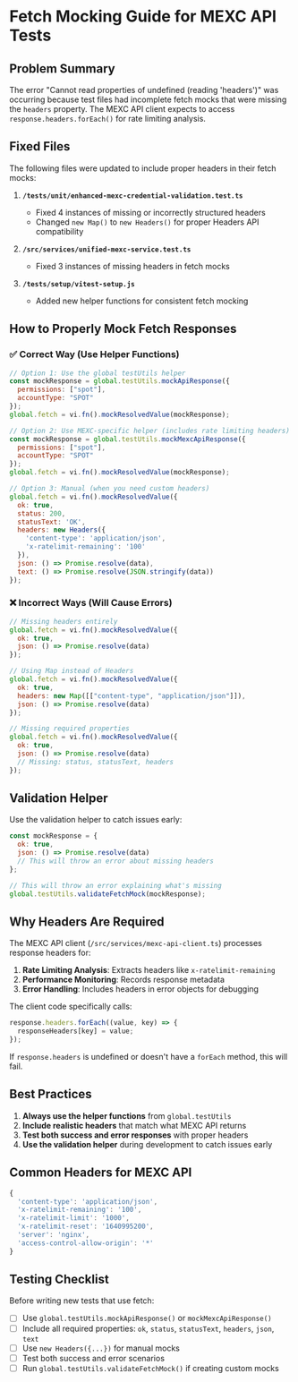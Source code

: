 # Fetch Mocking Guide for MEXC API Tests

## Problem Summary

The error "Cannot read properties of undefined (reading 'headers')" was occurring because test files had incomplete fetch mocks that were missing the `headers` property. The MEXC API client expects to access `response.headers.forEach()` for rate limiting analysis.

## Fixed Files

The following files were updated to include proper headers in their fetch mocks:

1. **`/tests/unit/enhanced-mexc-credential-validation.test.ts`**
   - Fixed 4 instances of missing or incorrectly structured headers
   - Changed `new Map()` to `new Headers()` for proper Headers API compatibility

2. **`/src/services/unified-mexc-service.test.ts`**
   - Fixed 3 instances of missing headers in fetch mocks

3. **`/tests/setup/vitest-setup.js`**
   - Added new helper functions for consistent fetch mocking

## How to Properly Mock Fetch Responses

### ✅ Correct Way (Use Helper Functions)

```javascript
// Option 1: Use the global testUtils helper
const mockResponse = global.testUtils.mockApiResponse({
  permissions: ["spot"],
  accountType: "SPOT"
});
global.fetch = vi.fn().mockResolvedValue(mockResponse);

// Option 2: Use MEXC-specific helper (includes rate limiting headers)
const mockResponse = global.testUtils.mockMexcApiResponse({
  permissions: ["spot"],
  accountType: "SPOT"
});
global.fetch = vi.fn().mockResolvedValue(mockResponse);

// Option 3: Manual (when you need custom headers)
global.fetch = vi.fn().mockResolvedValue({
  ok: true,
  status: 200,
  statusText: 'OK',
  headers: new Headers({
    'content-type': 'application/json',
    'x-ratelimit-remaining': '100'
  }),
  json: () => Promise.resolve(data),
  text: () => Promise.resolve(JSON.stringify(data))
});
```

### ❌ Incorrect Ways (Will Cause Errors)

```javascript
// Missing headers entirely
global.fetch = vi.fn().mockResolvedValue({
  ok: true,
  json: () => Promise.resolve(data)
});

// Using Map instead of Headers
global.fetch = vi.fn().mockResolvedValue({
  ok: true,
  headers: new Map([["content-type", "application/json"]]),
  json: () => Promise.resolve(data)
});

// Missing required properties
global.fetch = vi.fn().mockResolvedValue({
  ok: true,
  json: () => Promise.resolve(data)
  // Missing: status, statusText, headers
});
```

## Validation Helper

Use the validation helper to catch issues early:

```javascript
const mockResponse = {
  ok: true,
  json: () => Promise.resolve(data)
  // This will throw an error about missing headers
};

// This will throw an error explaining what's missing
global.testUtils.validateFetchMock(mockResponse);
```

## Why Headers Are Required

The MEXC API client (`/src/services/mexc-api-client.ts`) processes response headers for:

1. **Rate Limiting Analysis**: Extracts headers like `x-ratelimit-remaining`
2. **Performance Monitoring**: Records response metadata
3. **Error Handling**: Includes headers in error objects for debugging

The client code specifically calls:
```javascript
response.headers.forEach((value, key) => {
  responseHeaders[key] = value;
});
```

If `response.headers` is undefined or doesn't have a `forEach` method, this will fail.

## Best Practices

1. **Always use the helper functions** from `global.testUtils`
2. **Include realistic headers** that match what MEXC API returns
3. **Test both success and error responses** with proper headers
4. **Use the validation helper** during development to catch issues early

## Common Headers for MEXC API

```javascript
{
  'content-type': 'application/json',
  'x-ratelimit-remaining': '100',
  'x-ratelimit-limit': '1000',
  'x-ratelimit-reset': '1640995200',
  'server': 'nginx',
  'access-control-allow-origin': '*'
}
```

## Testing Checklist

Before writing new tests that use fetch:

- [ ] Use `global.testUtils.mockApiResponse()` or `mockMexcApiResponse()`
- [ ] Include all required properties: `ok`, `status`, `statusText`, `headers`, `json`, `text`
- [ ] Use `new Headers({...})` for manual mocks
- [ ] Test both success and error scenarios
- [ ] Run `global.testUtils.validateFetchMock()` if creating custom mocks